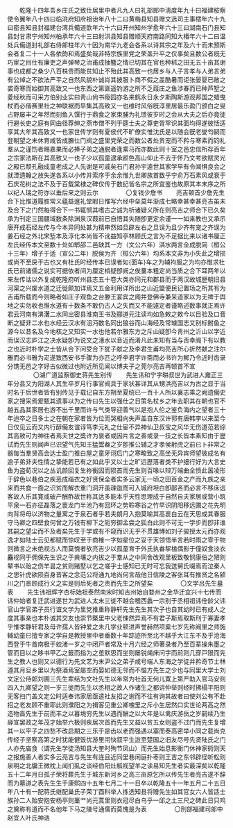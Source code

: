 <!-- { "loadSidebar": true } -->
　　乾隆十四年吾乡庄氏之致仕居里中者凡九人曰礼部郞中淸度年九十曰福建桉察使令翼年八十四曰临洮府知府祖诒年八十二曰黄梅县知县赠文选司主事橒年六十九曰密县知县封福建台湾兵僃道歆年六十六曰开州知州学愈年六十三曰湖南石门县知县封甘肃宁州知州柏承年六十三曰射洪县知县赠顺天府南路同知大椿年六十二曰温处兵僃道封礼部右侍郞柱年六十因为南华九老会各系以诗其宗之年及六十而未预斯会者复二十一人各依韵和焉盛矣哉非特宗族里党之荣盖升平之仅事矣且数公者旣无巧宦之目仕有廉吏之声弹琴之治甫成抽簪之情已切其在官也种秫之田无五十亩其谢事也成都之桑少八百株贵而能贫知止不殆此其高致一也居乡与人子言孝与人弟言弟有公绰之不欲法严平之自然风貌朴诚肖其披服卜商不假之盖酷暑而讵张晏婴已敝之裘奇寒而始御其高致又一也东西之第匪遥钓游之所不乏葭庄之鱼渉春而已种芦墅之菱经秋而可采方伯别业实曰靑山尙书癈园亦名来鹤永日永夕斯陶斯游观邦国之蜡曳杖而必偕赛里社之神联裾而早集其高致又一也维时风俗旣淳里居最乐盈门颁白之叟占野屡丰之年然而刻鱼入馔行于鼎食之家束脯为礼馈彼岁时之会从大夫之后亦竟徒行避长吏之庭有同由径荐绅之燕市僧不列于筵士夫之尊吏胥罕识其面均得遂彼恬适享其大年其高致又一也家世传学则有夏侯代不旷僚实惟沈氏是以随会旣老燮匄嗣而登朝望之未休育咸皆成膴仕门阀之盛里党荣之而数公者处贵宠而不矜与寒素而钧礼羣从之谨饬者赐嘉果而必捧子弟之通脱者逢乘马而亦数此则十室之邑忠信所存百年之宗家法斯在其高致又一也子少以孤童逮承颜色高山仰止不去于怀乃文考欲赋灵光之殿已颓孔融成童老成之人先谢是可戚矣石门君孙宇逵世其家学早有令闻惧良会之就湮遗翰之放失遂各系以小传并索序于余余惟九世卿族首数乎宁俞万石素风或衰于石庆花树之法不及于百载棠棣之碑仅传于数纪皆名宗之所宜鉴也故原其本末序之所以纪人瑞之符亦以垂后来之则云尔 
　　
　　〇复钱少詹书 
　　亮吉顿首少詹先生合下比惟道履胜常义藴益邃礼堂暇日惟写六经中垒莫年渐成七略幸甚幸甚亮吉虽未及合下之门然每得合下一书辄悯其嗜古之诚为析诸疑义所在则亮吉之师合下已久矣承为刊定三国疆域数条除渊泉汉葭前已自悟其失随卽更定余谨一一如来教也又承示唐开成石经左传与今本异同处甚为精审然如旦辟左右之旦误为且少齐有宠之齐误为姜石经之外北宋堑本及淳化本尚皆不讹益知亭林顾氏之言为不足据比来以诸书厘正左氏经传本文至数十处如郫邵二邑缺其一方（文公六年）淇水两言全成脱简（桓公十三年）增子于适（宣公二年）脱侯为齐（桓公六年）均系本文非为小失此之增损或尚不至戾于古也又有杜氏时经传本已误者如{面车}车之为辅袀服之为均亦惟求杜氏已前诸儒之说实可据依者间为厘定梢疑卽阙之俟藳本粗定尚当质之合下耳两年以来左传诂以外复成乾隆府听州县志五十卷大类亦同元和郡县而于两汉故城歴朝旧县河渠之兴废水道之迁徙颇加详焉又五金利用详所出之山近盬便民记置场之所其有为吉甫所载而今则略者如庄子观鱼之台滕王宴宾之阁并登佛寺兼采道家以为无禆于舆地之实勿收也惟水道有十数条不敢仍古人之失而又不能遽定者谨略述数事就正焉许君云河南有潩瀷二水同出密县淮南王书及郦道元注读均如急敕之敕今以目验及口音断之疑非二水也水经云汉水有沮沔数名同出狼谷而山海经及常璩国志又别标鲋鱼之源今以昔名及今地核之又知实一水也他若尔雅东方之斥山疑卽今靑州之沂山以字近而误汉志庐江之决水疑卽为说文之潓水以音近而淆凡此未知有当与否幸阁下有以教之也近时朴学之士皆从合下问受合下犹子献之及李君生甫均亮吉所心折然献之注尔雅而必书雅为疋遂致西安书手骤为亦匹之呼李君字许斋而必书许为鄦乃令近时齿录分镌无邑之字好古似微过也附近所见闻以博夫子之莞尔亮吉再顿首不宣 
　　
　　〇湖广道监察御史蒋先生别传 
　　先生讳和宁字畊叔世为武进人雍正三年分县又为阳湖人其生卒岁月行事官阀具于家状甚详其从甥洪亮吉以为古之显于当时名于后世者皆有别传见于载记自东方朔至夏统已一百十人所以襄志乘之阙遗僃史家之搜采焉爰甄其遗事以为之传曰先生以强仕之日策名杖乡之年去职其在朝也官不越五品其家居也游不出千里而许与气类导迎善气以是抱人伦之鉴负海内之望者三十年迨卒之日多士之在朝在家者皆为位而哭相向失声盖自东汉许郭有唐韩李以来至今日仅见云而又内行醇僃友谊谆笃李元礼之仕宦不异神仙卫叔宝之风华无伤道范若综其高致可为神往者焉夫世之奬许为褱者或因片言之善或录一技之长皆本素知由于歴试而先生则闻声已识望气先知王猛鬻畚之岁卽推公辅之才孝侯射虎之前已卜非常之器每当羣贤高会达士盈门推白屋之童牙诩后门之寒畯致之高坐无异宾师望彼成名有逾子弟非夫性情之挚能若已有之如此乎又以士之旷远歴落者类不护细行好为大言史鱼为盗荀况以之丛讥颜回复生祢衡因而陨首而先生则百喙以辩万端曲全愤此嚣凌形于辞色以巷伯之疾恶成缁衣之好贤保全者实多云家无一顷之田百金之产而九族之亲来而共食一面之识贫而解衣重门洞开虽疎逖而可入城府坦白卽鄙吝而必言不移床远客故人乐其寛或破产酬酢故世称其达多能本乎天性思理成于自然自夫家居或营小筑平泉一石亦征磊落之褱龙门半池乃有回环之势聆寒谷之竹早识阴阳移远圃之花先明向背将母以济物之量寓之于泉石者乎若夫朗月入抱莫喻其高褱白云在天思成其春服守马卿之四壁食何曾之万钱有柳下之阨穷御孟尝之狐白此则不可无一学步而卽非谁其嗣之望尘而不及者矣先生于学或有不窥而识无乎不贯雄博如刘子骏授太元而亦观逸才如陆士云见都赋而惊叹至于商榷一字如星位之妥于天领悟半言若时雨之零于物则微言之未绝视古人而莫愧者欤亮吉少以孤童育于外氏执畚挈榼偶影于僮奴食淡衣麤视同于佣保先生识之于粪壤之内拔之于羣从之中同舍改观里板致敬悯康伯之陋则辇书以贻之伤羊昙之贫则赌墅以乞之嗟乎士感知已无时可忘我送舅氏啜焉而泣秦人之思针虎欲陨百身晋客之念范公将通九地尚何言哉他日信陵之客张耳有推贤之名颍川之门景顾成行义之实是则后死者之责而先生之所望矣 
　　
　　〇文学吕先生墓表 
　　先生讳祖辉字杏标始祖泰然南宋时知吉州始自婺州之金华迁宜兴十七传而讳仲始者复迁武进遂世为武进人太末三徙不越会稽西蠡一宗别于丞相祖讳佺龄父讳官山学官弟子员行谊文学为里党推重称静轩先生先生其次子也自其幼时已有成人之度其事亲也本朴诚其交友也崇节槩里中父老悚然异焉不有君子斯焉取斯刑于寡妻孝乎惟孝静轩君及母许孺人皆钟爱之未几学业顿进声誉赫然项槖七岁先称阙里之师施雠幼童已擅专家之学自是教授里中者垂数十年踪迹所至北不越乎大江东不及乎沧海西登于牛首南极于蛟渚一岁之中闭戸者常及十月六经之师著录者乃至百辈操朱墨之管而目以之眵书甲乙之籖而指为之茧默思而坐则屡锐绳床问字而前则几穿戸限而先生之教人也则又以德行为先文艺为末尹公之弟子咸号端人东海之学徒并矜奇节士林遵其月旦乡里以为祭酒焉室屡空而晏如德无邻而不愠方先生之少也与同里大学士刘文定公侍郞刘圃三先生辈结为文社先生以年常为社首无何儿寛上第严助入官马安则四入九卿望之则一岁三徙而先生以丞相之故人作诸生之都讲仲举则经时拂榻平阳则无客扫门盖文定公时适奉讳家居亟遣社友招之谢而不往有询其故者曰使刘公有不赴招之老友顾不重耶此则濮阳之为揖客见重公卿槐里之斥小生居然口实世论两高之然造物啬先生于前而丰之以暮境穷先生以遇而酬之以大年是以禽庆游岳之岁嗣续乃生嶭宣罢政之年茂才始举六极则疾居次首而先生又益以贫五女则盗不过门而先生复增其一以平子之四愁不改启期之三乐于是齿以老而强遇以塞而泰高密举小同之载尚克传经子坚察高第之时犹能健饭优游里闬快叙平生迨至楚国之旧友尽号先贤陆氏之门人亦先庙食（谓先生学徒汤知县大奎时殉节凤山）而先生始息影衡门休神家衖则天之报施善人者实多云亮吉与先生有连且近同里巷闲庭扑枣则王吉之东邻辟径听松则泉明之北牖王微枕上闻扪虱之谈经伯阳灶觚视望羊之读易知先生者实最深矣以乾隆五十二年月日孤子荣将葬先生于城东新河乡之高三亩原乞所以传先生者亮吉遂不辞而为墓道之表先生生于康熙四十五年七月二十一日卒以乾隆五十一年五月二十五日年八十有一配蒋氏继配巢氏子荣丁酉科举人拣选知县将赠先生如其官女六人皆适士族孙二人贻安抱安杨亭则藳艹尚元蒿里则衣冠尽白乌乎一邱之土三尺之碑此日只鸡之奠称有道而不名他年下马之陵号通儒而莫愧是为表 
　　
　　〇刑部福建司郞中赵宜人叶氏神诰 
